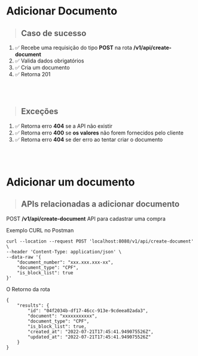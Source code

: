 # Adicionar Documento

> ## Caso de sucesso

1. ✅ Recebe uma requisição do tipo **POST** na rota **/v1/api/create-document**
2. ✅ Valida dados obrigatórios
3. ✅ Cria um documento
4. ✅ Retorna 201

</br>
</br>   

> ## Exceções
1.  ✅ Retorna erro **404** se a API não existir
2.  ✅ Retorna erro **400** se **os valores** não forem fornecidos pelo cliente
3.  ✅ Retorna erro **404** se der erro ao tentar criar o documento

</br>
</br>   

# Adicionar um documento
> ## APIs relacionadas a adicionar documento

POST **/v1/api/create-document** API para cadastrar uma compra

Exemplo CURL no Postman

```
curl --location --request POST 'localhost:8080/v1/api/create-document' \
--header 'Content-Type: application/json' \
--data-raw '{
    "document_number": "xxx.xxx.xxx-xx",
    "document_type": "CPF",
    "is_block_list": true
}'

```

O Retorno da rota

```
{
    "results": {
        "id": "04f2034b-df17-46cc-913e-9cdeea02ada3",
        "document": "xxxxxxxxxxx",
        "document_type": "CPF",
        "is_block_list": true,
        "created_at": "2022-07-21T17:45:41.949075526Z",
        "updated_at": "2022-07-21T17:45:41.949075526Z"
    }
}
```